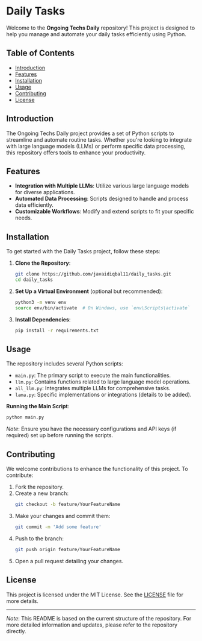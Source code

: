 # Daily Tasks

Welcome to the **Ongoing Techs Daily** repository! This project is designed to help you manage and automate your daily tasks efficiently using Python.

## Table of Contents

- [Introduction](#introduction)
- [Features](#features)
- [Installation](#installation)
- [Usage](#usage)
- [Contributing](#contributing)
- [License](#license)

## Introduction

The Ongoing Techs Daily project provides a set of Python scripts to streamline and automate routine tasks. Whether you're looking to integrate with large language models (LLMs) or perform specific data processing, this repository offers tools to enhance your productivity.

## Features

- **Integration with Multiple LLMs**: Utilize various large language models for diverse applications.
- **Automated Data Processing**: Scripts designed to handle and process data efficiently.
- **Customizable Workflows**: Modify and extend scripts to fit your specific needs.

## Installation

To get started with the Daily Tasks project, follow these steps:

1. **Clone the Repository**:
   ```bash
   git clone https://github.com/javaidiqbal11/daily_tasks.git
   cd daily_tasks
   ```

2. **Set Up a Virtual Environment** (optional but recommended):
   ```bash
   python3 -m venv env
   source env/bin/activate  # On Windows, use `env\Scripts\activate`
   ```

3. **Install Dependencies**:
   ```bash
   pip install -r requirements.txt
   ```

## Usage

The repository includes several Python scripts:

- `main.py`: The primary script to execute the main functionalities.
- `llm.py`: Contains functions related to large language model operations.
- `all_llm.py`: Integrates multiple LLMs for comprehensive tasks.
- `lama.py`: Specific implementations or integrations (details to be added).

**Running the Main Script**:
```bash
python main.py
```

*Note*: Ensure you have the necessary configurations and API keys (if required) set up before running the scripts.

## Contributing

We welcome contributions to enhance the functionality of this project. To contribute:

1. Fork the repository.
2. Create a new branch:
   ```bash
   git checkout -b feature/YourFeatureName
   ```
3. Make your changes and commit them:
   ```bash
   git commit -m 'Add some feature'
   ```
4. Push to the branch:
   ```bash
   git push origin feature/YourFeatureName
   ```
5. Open a pull request detailing your changes.

## License

This project is licensed under the MIT License. See the [LICENSE](LICENSE) file for more details.

---

*Note*: This README is based on the current structure of the repository. For more detailed information and updates, please refer to the repository directly. 
